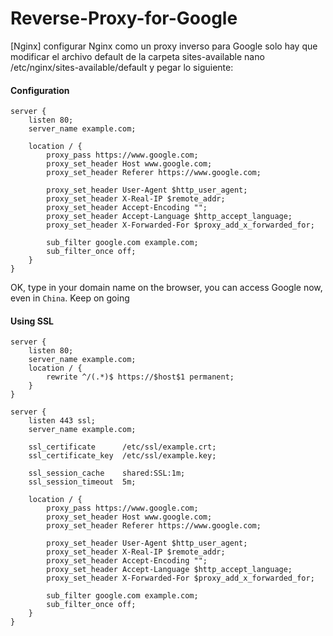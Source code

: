 # Reverse-Proxy-for-Google
[Nginx] configurar Nginx como un proxy inverso para Google
solo hay que modificar el archivo default de la carpeta sites-available
nano /etc/nginx/sites-available/default        y pegar lo siguiente:

#### Configuration
```nginx
server {
    listen 80;
    server_name example.com;

    location / {
        proxy_pass https://www.google.com;
        proxy_set_header Host www.google.com;
        proxy_set_header Referer https://www.google.com;

        proxy_set_header User-Agent $http_user_agent;
        proxy_set_header X-Real-IP $remote_addr;
        proxy_set_header Accept-Encoding "";
        proxy_set_header Accept-Language $http_accept_language;
        proxy_set_header X-Forwarded-For $proxy_add_x_forwarded_for;

        sub_filter google.com example.com;
        sub_filter_once off;
    }
}
```
OK, type in your domain name on the browser, you can access Google now, even in `China`. Keep on going
<br>
#### Using SSL
```nginx
server {
    listen 80;
    server_name example.com;
    location / {
        rewrite ^/(.*)$ https://$host$1 permanent;
    }
}

server {
    listen 443 ssl;
    server_name example.com;

    ssl_certificate      /etc/ssl/example.crt;
    ssl_certificate_key  /etc/ssl/example.key;

    ssl_session_cache    shared:SSL:1m;
    ssl_session_timeout  5m;

    location / {
        proxy_pass https://www.google.com;
        proxy_set_header Host www.google.com;
        proxy_set_header Referer https://www.google.com;

        proxy_set_header User-Agent $http_user_agent;
        proxy_set_header X-Real-IP $remote_addr;
        proxy_set_header Accept-Encoding "";
        proxy_set_header Accept-Language $http_accept_language;
        proxy_set_header X-Forwarded-For $proxy_add_x_forwarded_for;

        sub_filter google.com example.com;
        sub_filter_once off;
    }
}
```

